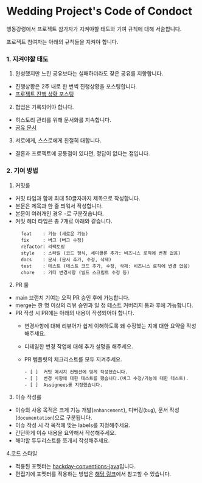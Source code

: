 # Wedding Project's Code of Condoct

행동강령에서 프로젝트 참가자가 지켜야할 태도와 기여 규칙에 대해 서술합니다.

프로젝트 참여자는 아래의 규칙들을 지켜야 합니다.

### 1. 지켜야할 태도

1. 완성했지만 느린 공유보다는 실패하더라도 잦은 공유를 지향합니다.
- 진행상황은 2주 내로 한 번씩 진행상황을 포스팅합니다.
- [프로젝트 진행 상황 포스팅](https://blog.naver.com/thwjd2717/223237555184)

2. 협업은 기록되어야 합니다.
- 히스토리 관리를 위해 문서화를 지속합니다.
- [공유 문서](https://kimsojung.notion.site/5e40e78aa91441438a593c9dfa5039fd?v=baeabc7b64d34827b5babe6d1e5f712e&pvs=4)

3. 서로에게, 스스로에게 친절히 대합니다.
- 결혼과 프로젝트에 공통점이 있다면, 정답이 없다는 점입니다.

### 2. 기여 방법

1. 커밋룰
- 커밋 타입과 함께 최대 50글자까지 제목으로 작성합니다.
- 본문은 제목과 한 줄 띄워서 작성합니다.
- 본문이 여러개인 경우 -로 구분짓습니다.
- 커밋 헤더 타입은 총 7개로 아래와 같습니다.
  ```
    feat    : 기능 (새로운 기능)
    fix     : 버그 (버그 수정)
    refactor: 리팩토링
    style   : 스타일 (코드 형식, 세미콜론 추가: 비즈니스 로직에 변경 없음)
    docs    : 문서 (문서 추가, 수정, 삭제)
    test    : 테스트 (테스트 코드 추가, 수정, 삭제: 비즈니스 로직에 변경 없음)
    chore   : 기타 변경사항 (빌드 스크립트 수정 등)
  ```
  
2. PR 룰

- main 브랜치 기여는 오직 PR 승인 후에 가능합니다.
- merge는 한 명 이상의 리뷰 승인과 일 정 테스트 커버리지 통과 후에 가능합니다.
- PR 작성 시 PR에는 아래의 내용이 작성되어야 합니다.
    - 변경사항에 대해 리뷰어가 쉽게 이해하도록 왜 수정했는 지에 대한 요약을 작성해주세요.
    - 디테일한 변경 작업에 대해 추가 설명을 해주세요.
    - PR 템플릿의 체크리스트를 모두 지켜주세요.

          - [ ]  커밋 메시지 컨벤션에 맞게 작성했습니다.
          - [ ]  변경 사항에 대한 테스트를 했습니다.(버그 수정/기능에 대한 테스트).
          - [ ]  Assignees를 지정했습니다.

3. 이슈 작성룰

- 이슈의 사용 목적은 크게 기능 개발(`enhancement`), 디버깅(`bug`), 문서 작성(`documentation`)으로 구분됩니다.
- 이슈 작성 시 각 목적에 맞는 labels를 지정해주세요.
- 간단하게 이슈 내용을 요약해서 작성해주세요.
- 해야할 투두리스트를 쪼개서 작성해주세요.

4.코드 스타일
- 적용된 포멧터는 [hackday-conventions-java](https://naver.github.io/hackday-conventions-java/)입니다.
- 편집기에 포맷터를 적용하는 방법은 [해당 링크](https://naver.github.io/hackday-conventions-java/#editor-config)에서 참고할 수 있습니다.
